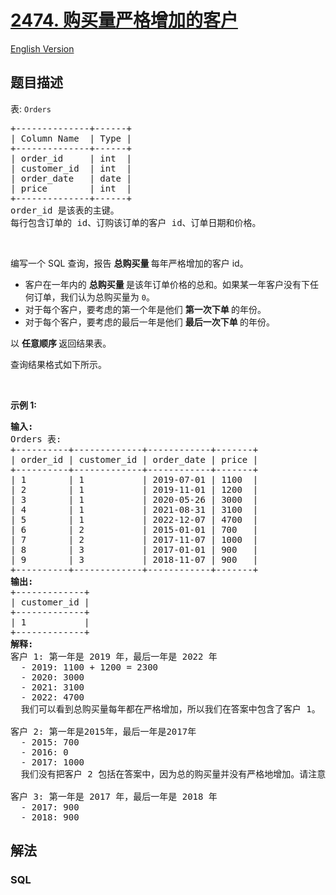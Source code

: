 # [2474. 购买量严格增加的客户](https://leetcode.cn/problems/customers-with-strictly-increasing-purchases)

[English Version](/solution/2400-2499/2474.Customers%20With%20Strictly%20Increasing%20Purchases/README_EN.md)

## 题目描述

<!-- 这里写题目描述 -->

<p>表: <code>Orders</code></p>

<pre>
+--------------+------+
| Column Name  | Type |
+--------------+------+
| order_id     | int  |
| customer_id  | int  |
| order_date   | date |
| price        | int  |
+--------------+------+
order_id 是该表的主键。
每行包含订单的 id、订购该订单的客户 id、订单日期和价格。
</pre>

<p>&nbsp;</p>

<p>编写一个 SQL 查询，报告&nbsp;<strong>总购买量&nbsp;</strong>每年严格增加的客户 id。</p>

<ul>
	<li>客户在一年内的&nbsp;<strong>总购买量&nbsp;</strong>是该年订单价格的总和。如果某一年客户没有下任何订单，我们认为总购买量为 <code>0</code>。</li>
	<li>对于每个客户，要考虑的第一个年是他们&nbsp;<strong>第一次下单&nbsp;</strong>的年份。</li>
	<li>对于每个客户，要考虑的最后一年是他们&nbsp;<strong>最后一次下单&nbsp;</strong>的年份。</li>
</ul>

<p>以&nbsp;<strong>任意顺序&nbsp;</strong>返回结果表。</p>

<p>查询结果格式如下所示。</p>

<p>&nbsp;</p>

<p><strong>示例 1:</strong></p>

<pre>
<strong>输入:</strong> 
Orders 表:
+----------+-------------+------------+-------+
| order_id | customer_id | order_date | price |
+----------+-------------+------------+-------+
| 1        | 1           | 2019-07-01 | 1100  |
| 2        | 1           | 2019-11-01 | 1200  |
| 3        | 1           | 2020-05-26 | 3000  |
| 4        | 1           | 2021-08-31 | 3100  |
| 5        | 1           | 2022-12-07 | 4700  |
| 6        | 2           | 2015-01-01 | 700   |
| 7        | 2           | 2017-11-07 | 1000  |
| 8        | 3           | 2017-01-01 | 900   |
| 9        | 3           | 2018-11-07 | 900   |
+----------+-------------+------------+-------+
<strong>输出:</strong> 
+-------------+
| customer_id |
+-------------+
| 1           |
+-------------+
<strong>解释:</strong> 
客户 1: 第一年是 2019 年，最后一年是 2022 年
  - 2019: 1100 + 1200 = 2300
  - 2020: 3000
  - 2021: 3100
  - 2022: 4700
  我们可以看到总购买量每年都在严格增加，所以我们在答案中包含了客户 1。

客户 2: 第一年是2015年，最后一年是2017年
  - 2015: 700
  - 2016: 0
  - 2017: 1000
  我们没有把客户 2 包括在答案中，因为总的购买量并没有严格地增加。请注意，客户 2 在 2016 年没有购买任何物品。

客户 3: 第一年是 2017 年，最后一年是 2018 年
  - 2017: 900
  - 2018: 900</pre>

## 解法

<!-- 这里可写通用的实现逻辑 -->

<!-- tabs:start -->

### **SQL**

<!-- 这里可写当前语言的特殊实现逻辑 -->

```sql

```


